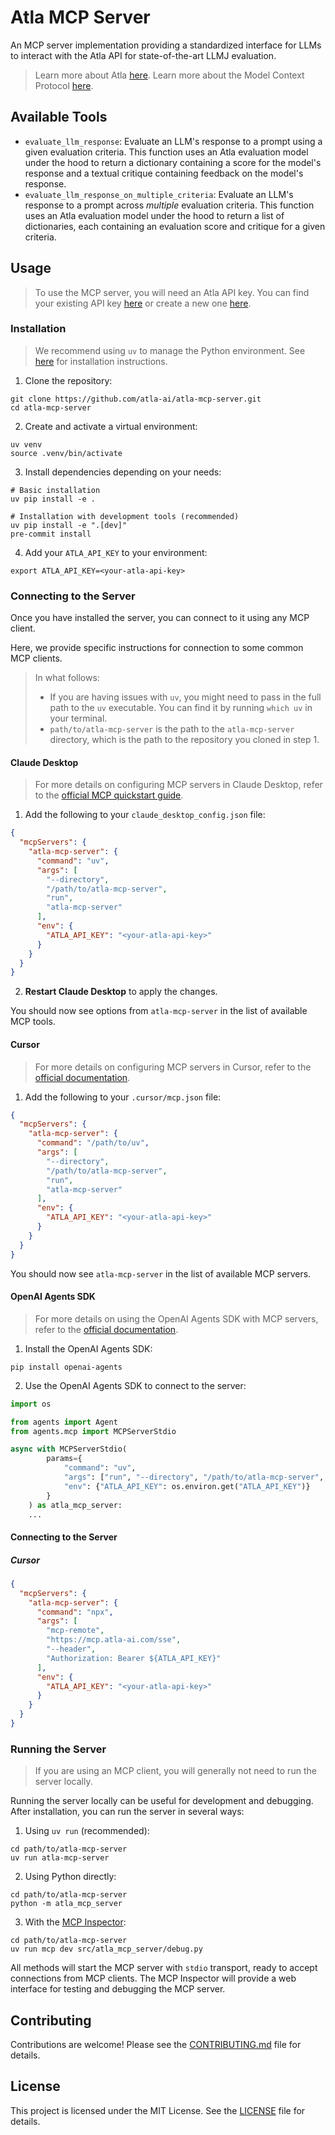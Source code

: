 # Atla MCP Server

An MCP server implementation providing a standardized interface for LLMs to interact with the Atla API for state-of-the-art LLMJ evaluation.

> Learn more about Atla [here](https://www.docs.atla-ai.com). Learn more about the Model Context Protocol [here](https://modelcontextprotocol.io).

## Available Tools

- `evaluate_llm_response`: Evaluate an LLM's response to a prompt using a given evaluation criteria. This function uses an Atla evaluation model under the hood to return a dictionary containing a score for the model's response and a textual critique containing feedback on the model's response.
- `evaluate_llm_response_on_multiple_criteria`: Evaluate an LLM's response to a prompt across _multiple_ evaluation criteria. This function uses an Atla evaluation model under the hood to return a list of dictionaries, each containing an evaluation score and critique for a given criteria.

## Usage

> To use the MCP server, you will need an Atla API key. You can find your existing API key [here](https://www.atla-ai.com/sign-in) or create a new one [here](https://www.atla-ai.com/sign-up).

### Installation

> We recommend using `uv` to manage the Python environment. See [here](https://docs.astral.sh/uv/getting-started/installation/) for installation instructions.

1. Clone the repository:

```shell
git clone https://github.com/atla-ai/atla-mcp-server.git
cd atla-mcp-server
```

2. Create and activate a virtual environment:

```shell
uv venv
source .venv/bin/activate
```

3. Install dependencies depending on your needs:

```shell
# Basic installation
uv pip install -e .
```

```shell
# Installation with development tools (recommended)
uv pip install -e ".[dev]"
pre-commit install
```

4. Add your `ATLA_API_KEY` to your environment:

```shell
export ATLA_API_KEY=<your-atla-api-key>
```

### Connecting to the Server

Once you have installed the server, you can connect to it using any MCP client.

Here, we provide specific instructions for connection to some common MCP clients.

> In what follows:
>
> - If you are having issues with `uv`, you might need to pass in the full path to the `uv` executable. You can find it by running `which uv` in your terminal.
> - `path/to/atla-mcp-server` is the path to the `atla-mcp-server` directory, which is the path to the repository you cloned in step 1.

#### Claude Desktop

> For more details on configuring MCP servers in Claude Desktop, refer to the [official MCP quickstart guide](https://modelcontextprotocol.io/quickstart/user).

1. Add the following to your `claude_desktop_config.json` file:

```json
{
  "mcpServers": {
    "atla-mcp-server": {
      "command": "uv",
      "args": [
        "--directory",
        "/path/to/atla-mcp-server",
        "run",
        "atla-mcp-server"
      ],
      "env": {
        "ATLA_API_KEY": "<your-atla-api-key>"
      }
    }
  }
}
```

2. **Restart Claude Desktop** to apply the changes.

You should now see options from `atla-mcp-server` in the list of available MCP tools.

#### Cursor

> For more details on configuring MCP servers in Cursor, refer to the [official documentation](https://docs.cursor.com/context/model-context-protocol).

1. Add the following to your `.cursor/mcp.json` file:

```json
{
  "mcpServers": {
    "atla-mcp-server": {
      "command": "/path/to/uv",
      "args": [
        "--directory",
        "/path/to/atla-mcp-server",
        "run",
        "atla-mcp-server"
      ],
      "env": {
        "ATLA_API_KEY": "<your-atla-api-key>"
      }
    }
  }
}
```

You should now see `atla-mcp-server` in the list of available MCP servers.

#### OpenAI Agents SDK

> For more details on using the OpenAI Agents SDK with MCP servers, refer to the [official documentation](https://openai.github.io/openai-agents-python/).

1. Install the OpenAI Agents SDK:

```shell
pip install openai-agents
```

2. Use the OpenAI Agents SDK to connect to the server:

```python
import os

from agents import Agent
from agents.mcp import MCPServerStdio

async with MCPServerStdio(
        params={
            "command": "uv",
            "args": ["run", "--directory", "/path/to/atla-mcp-server", "atla-mcp-server"],
            "env": {"ATLA_API_KEY": os.environ.get("ATLA_API_KEY")}
        }
    ) as atla_mcp_server:
    ...
```

#### Connecting to the Server

##### Cursor

```json
{
  "mcpServers": {
    "atla-mcp-server": {
      "command": "npx",
      "args": [
        "mcp-remote",
        "https://mcp.atla-ai.com/sse",
        "--header",
        "Authorization: Bearer ${ATLA_API_KEY}"
      ],
      "env": {
        "ATLA_API_KEY": "<your-atla-api-key>"
      }
    }
  }
}
```

### Running the Server

> If you are using an MCP client, you will generally not need to run the server locally.

Running the server locally can be useful for development and debugging. After installation, you can run the server in several ways:

1. Using `uv run` (recommended):

```shell
cd path/to/atla-mcp-server
uv run atla-mcp-server
```

2. Using Python directly:

```shell
cd path/to/atla-mcp-server
python -m atla_mcp_server
```

3. With the [MCP Inspector](https://github.com/modelcontextprotocol/inspector):

```shell
cd path/to/atla-mcp-server
uv run mcp dev src/atla_mcp_server/debug.py
```

All methods will start the MCP server with `stdio` transport, ready to accept connections from MCP clients. The MCP Inspector will provide a web interface for testing and debugging the MCP server.

## Contributing

Contributions are welcome! Please see the [CONTRIBUTING.md](CONTRIBUTING.md) file for details.

## License

This project is licensed under the MIT License. See the [LICENSE](LICENSE) file for details.
